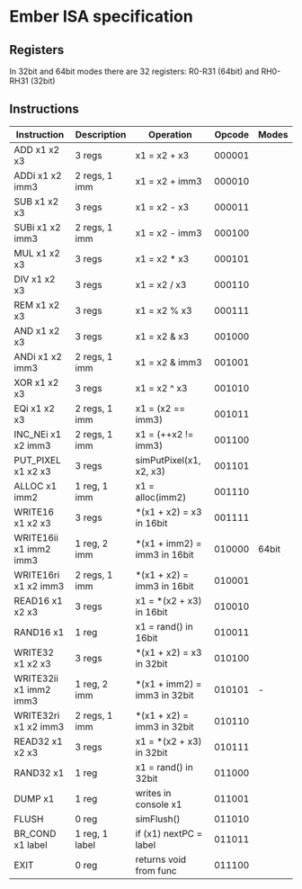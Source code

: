 # Ember ISA specification
## Registers
In 32bit and 64bit modes there are 32 registers: R0-R31 (64bit) and RH0-RH31 (32bit)
## Instructions
| Instruction            | Description    | Operation                    | Opcode | Modes |
| ---------------------- | -------------- | ---------------------------- | ------ | ----- |
| ADD  x1 x2 x3          | 3 regs         | x1 = x2 + x3                 | 000001 |       |      
| ADDi x1 x2 imm3        | 2 regs, 1 imm  | x1 = x2 + imm3               | 000010 |       |
| SUB  x1 x2 x3          | 3 regs         | x1 = x2 - x3                 | 000011 |       |
| SUBi x1 x2 imm3        | 2 regs, 1 imm  | x1 = x2 - imm3               | 000100 |       |
| MUL  x1 x2 x3          | 3 regs         | x1 = x2 * x3                 | 000101 |       |
| DIV  x1 x2 x3          | 3 regs         | x1 = x2 / x3                 | 000110 |       |
| REM  x1 x2 x3          | 3 regs         | x1 = x2 % x3                 | 000111 |       |
| AND  x1 x2 x3          | 3 regs         | x1 = x2 & x3                 | 001000 |       |
| ANDi x1 x2 imm3        | 2 regs, 1 imm  | x1 = x2 & imm3               | 001001 |       |
| XOR  x1 x2 x3          | 3 regs         | x1 = x2 ^ x3                 | 001010 |       |   
| EQi  x1 x2 x3          | 2 regs, 1 imm  | x1 = (x2 == imm3)            | 001011 |       |
| INC_NEi x1 x2 imm3     | 2 regs, 1 imm  | x1 = (++x2 != imm3)          | 001100 |       |
| PUT_PIXEL x1 x2 x3     | 3 regs         | simPutPixel(x1, x2, x3)      | 001101 |       | 
| ALLOC x1 imm2          | 1 reg,  1 imm  | x1 = alloc(imm2)             | 001110 |       | 
| WRITE16 x1 x2 x3       | 3 regs         | *(x1 + x2) = x3 in 16bit     | 001111 |       | 
| WRITE16ii x1 imm2 imm3 | 1 reg,  2 imm  | *(x1 + imm2) = imm3 in 16bit | 010000 | 64bit | 
| WRITE16ri x1 x2 imm3   | 2 regs, 1 imm  | *(x1 + x2) = imm3 in 16bit   | 010001 |       |
| READ16 x1 x2 x3        | 3 regs         | x1 = *(x2 + x3) in 16bit     | 010010 |       |  
| RAND16 x1              | 1 reg          | x1 = rand()     in 16bit     | 010011 |       |
| WRITE32 x1 x2 x3       | 3 regs         | *(x1 + x2) = x3 in 32bit     | 010100 |       | 
| WRITE32ii x1 imm2 imm3 | 1 reg,  2 imm  | *(x1 + imm2) = imm3 in 32bit | 010101 |   -   | 
| WRITE32ri x1 x2 imm3   | 2 regs, 1 imm  | *(x1 + x2) = imm3 in 32bit   | 010110 |       |
| READ32 x1 x2 x3        | 3 regs         | x1 = *(x2 + x3) in 32bit     | 010111 |       |  
| RAND32 x1              | 1 reg          | x1 = rand()     in 32bit     | 011000 |       |  
| DUMP x1                | 1 reg          | writes in console x1         | 011001 |       | 
| FLUSH                  | 0 reg          | simFlush()                   | 011010 |       | 
| BR_COND x1 label       | 1 reg, 1 label | if (x1) nextPC = label       | 011011 |       | 
| EXIT                   | 0 reg          | returns void from func       | 011100 |       | 
